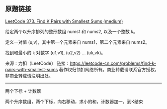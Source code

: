 ## 原题链接

[LeetCode 373. Find K Pairs with Smallest Sums (medium)](https://leetcode-cn.com/problems/find-k-pairs-with-smallest-sums/)


给定两个以升序排列的整形数组 nums1 和 nums2, 以及一个整数 k。

定义一对值 (u,v)，其中第一个元素来自 nums1，第二个元素来自 nums2。

找到和最小的 k 对数字 (u1,v1), (u2,v2) ... (uk,vk)。

来源：力扣（LeetCode）
链接：https://leetcode-cn.com/problems/find-k-pairs-with-smallest-sums
著作权归领扣网络所有。商业转载请联系官方授权，非商业转载请注明出处。

--- 

两个下标 + 计数器

两个升序数组，两个下标，向右移动，求小的和，计数器加一，到K结束



